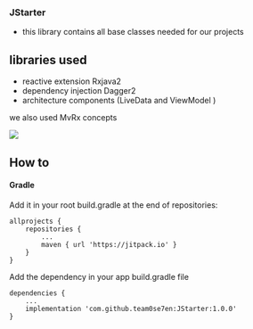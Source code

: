 ### JStarter

- this library contains all base classes needed for our projects

## libraries used 
- reactive extension Rxjava2
- dependency injection Dagger2
- architecture components (LiveData and ViewModel )

we also used MvRx concepts

[![](https://jitpack.io/v/team0se7en/JStarter.svg)](https://jitpack.io/#team0se7en/JStarter)

## How to
#### Gradle
Add it in your root build.gradle at the end of repositories:
```Gradle
allprojects {
	repositories {
		...
		maven { url 'https://jitpack.io' }
	}
}
```
Add the dependency in your app build.gradle file
```Gradle
dependencies {
	...
    implementation 'com.github.team0se7en:JStarter:1.0.0'
}
```
